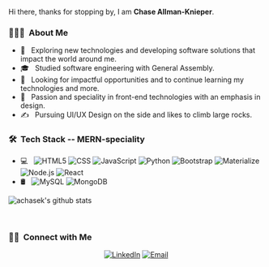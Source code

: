 Hi there, thanks for stopping by, I am **Chase Allman-Knieper**.

<h3> 👨🏻‍💻 &nbsp;About Me </h3>

- 🤔 &nbsp; Exploring new technologies and developing software solutions that impact the world around me.
- 🎓 &nbsp; Studied software engineering with General Assembly.
- 💼 &nbsp; Looking for impactful opportunities and to continue learning my technologies and more.
- 🌱 &nbsp; Passion and speciality in front-end technologies with an emphasis in design.
- ✍️ &nbsp; Pursuing UI/UX Design on the side and likes to climb large rocks.

<h3> 🛠 &nbsp;Tech Stack -- MERN-speciality</h3>

- 💻 &nbsp;
  ![HTML5](https://img.shields.io/badge/-HTML5-333333?style=flat&logo=HTML5)
  ![CSS](https://img.shields.io/badge/-CSS-333333?style=flat&logo=CSS3&logoColor=1572B6)
  ![JavaScript](https://img.shields.io/badge/-JavaScript-333333?style=flat&logo=javascript)
  ![Python](https://img.shields.io/badge/-Python-333333?style=flat&logo=python)
  ![Bootstrap](https://img.shields.io/badge/-Bootstrap-333333?style=flat&logo=bootstrap&logoColor=563D7C)
  ![Materialize](https://img.shields.io/badge/-Materialize-333333?style=flat&logo=materialize)
  ![Node.js](https://img.shields.io/badge/-Node.js-333333?style=flat&logo=node.js)
  ![React](https://img.shields.io/badge/-React-333333?style=flat&logo=react)
- 🛢 &nbsp;
  ![MySQL](https://img.shields.io/badge/-MySQL-333333?style=flat&logo=mysql)
  ![MongoDB](https://img.shields.io/badge/-MongoDB-333333?style=flat&logo=mongodb)

![achasek's github stats](https://github-readme-stats.vercel.app/api?username=achasek&hide=contribs,prs&count_private=true&show_icons=true)

<br/>

<h3> 🤝🏻 &nbsp;Connect with Me </h3>

<p align="center">
<!-- <a href="https://www.adityavsingh.com/"><img alt=" PERSONAL Website" src="https://img.shields.io/badge/Website-www.adityavsingh.com-blue?style=flat-square&logo=google-chrome"></a> -->
<a href="https://www.linkedin.com/in/chase-ak/"><img alt="LinkedIn" src="https://img.shields.io/badge/LinkedIn-Chase%20AK-blue"></a>
<a href="mailto:chaseknieper@gmail.com"><img alt="Email" src="https://img.shields.io/badge/Email-chaseknieper@gmail.com-blue?style=flat-square&logo=gmail"></a>
</p>
